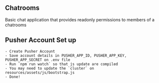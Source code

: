 ## Chatrooms

Basic chat application that provides readonly permissions to members of a chatrooms

## Pusher Account Set up

	- Create Pusher Account
	- Save account details in PUSHER_APP_ID, PUSHER_APP_KEY, PUSHER_APP_SECRET on .env file
	- Run `npm run watch` so that js update are compiled
	- You may need to update the `cluster` on  resources/assets/js/bootstrap.js
	- Done!



